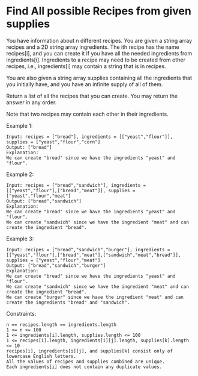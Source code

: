 # Find All possible Recipes from given supplies

You have information about n different recipes. You are given a string array recipes and a 2D string array ingredients. The ith recipe has the name recipes[i], and you can create it if you have all the needed ingredients from ingredients[i]. Ingredients to a recipe may need to be created from other recipes, i.e., ingredients[i] may contain a string that is in recipes.

You are also given a string array supplies containing all the ingredients that you initially have, and you have an infinite supply of all of them.

Return a list of all the recipes that you can create. You may return the answer in any order.

Note that two recipes may contain each other in their ingredients.

 

Example 1:

    Input: recipes = ["bread"], ingredients = [["yeast","flour"]], supplies = ["yeast","flour","corn"]
    Output: ["bread"]
    Explanation:
    We can create "bread" since we have the ingredients "yeast" and "flour".

Example 2:

    Input: recipes = ["bread","sandwich"], ingredients = [["yeast","flour"],["bread","meat"]], supplies = ["yeast","flour","meat"]
    Output: ["bread","sandwich"]
    Explanation:
    We can create "bread" since we have the ingredients "yeast" and "flour".
    We can create "sandwich" since we have the ingredient "meat" and can create the ingredient "bread".

Example 3:

    Input: recipes = ["bread","sandwich","burger"], ingredients = [["yeast","flour"],["bread","meat"],["sandwich","meat","bread"]], supplies = ["yeast","flour","meat"]
    Output: ["bread","sandwich","burger"]
    Explanation:
    We can create "bread" since we have the ingredients "yeast" and "flour".
    We can create "sandwich" since we have the ingredient "meat" and can create the ingredient "bread".
    We can create "burger" since we have the ingredient "meat" and can create the ingredients "bread" and "sandwich".


Constraints:

    n == recipes.length == ingredients.length
    1 <= n <= 100
    1 <= ingredients[i].length, supplies.length <= 100
    1 <= recipes[i].length, ingredients[i][j].length, supplies[k].length <= 10
    recipes[i], ingredients[i][j], and supplies[k] consist only of lowercase English letters.
    All the values of recipes and supplies combined are unique.
    Each ingredients[i] does not contain any duplicate values.
